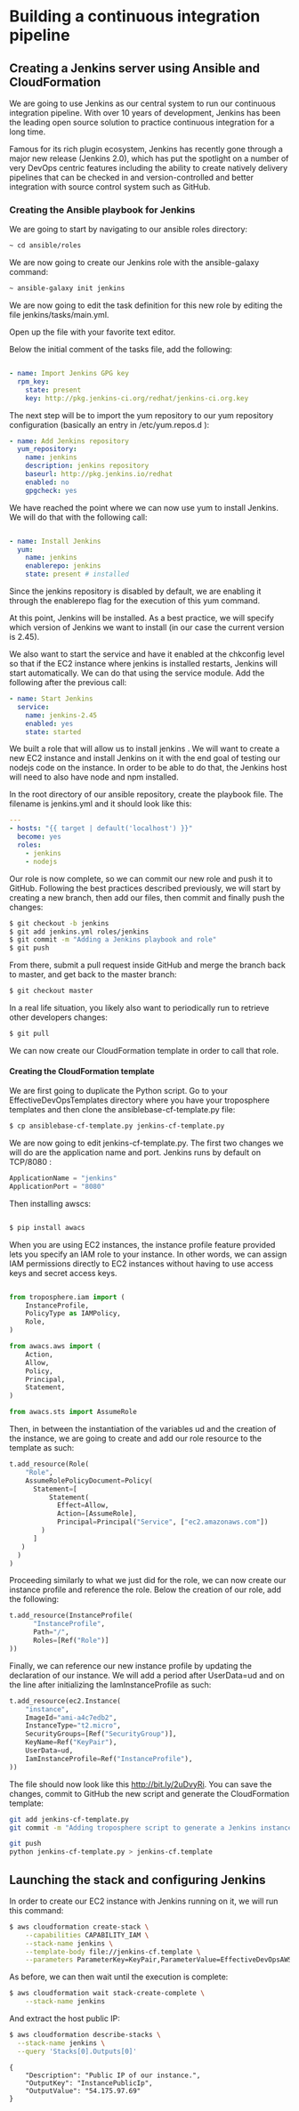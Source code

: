 # Building a continuous integration pipeline

## Creating a Jenkins server using Ansible and CloudFormation

We are going to use Jenkins as our central system to run our continuous integration pipeline. With over 10 years of development, Jenkins has been the leading open source solution to practice continuous integration for a long time. 

Famous for its rich plugin ecosystem, Jenkins has recently gone through a major new release (Jenkins 2.0), which has put the spotlight on a number of very DevOps centric features including the ability to create natively delivery pipelines that can be checked in and version-controlled and better integration with source control system such as GitHub. 

### Creating the Ansible playbook for Jenkins
We are going to start by navigating to our ansible roles directory:

```sh
~ cd ansible/roles
```

We are now going to create our Jenkins role with the ansible-galaxy command:

```sh
~ ansible-galaxy init jenkins
```

We are now going to edit the task definition for this new role by editing the file jenkins/tasks/main.yml.

Open up the file with your favorite text editor.


Below the initial comment of the tasks file, add the following:

```yaml

- name: Import Jenkins GPG key
  rpm_key:
    state: present
    key: http://pkg.jenkins-ci.org/redhat/jenkins-ci.org.key
```

The next step will be to import the yum repository to our yum repository configuration (basically an entry in /etc/yum.repos.d ):

```yaml
- name: Add Jenkins repository
  yum_repository:
    name: jenkins
    description: jenkins repository
    baseurl: http://pkg.jenkins.io/redhat
    enabled: no
    gpgcheck: yes

```
We have reached the point where we can now use yum to install Jenkins. We will do that with the following call:

```yaml

- name: Install Jenkins
  yum:
    name: jenkins
    enablerepo: jenkins
    state: present # installed 
```

Since the jenkins repository is disabled by default, we are enabling it through the enablerepo flag for the execution of this yum command.

At this point, Jenkins will be installed. As a best practice, we will specify which version of Jenkins we want to install (in our case the current version is 2.45). 

We also want to start the service and have it enabled at the chkconfig level so that if the EC2 instance where jenkins is installed restarts, Jenkins will start automatically. We can do that using the service module. Add the following after the previous call:

```yaml
- name: Start Jenkins
  service:
    name: jenkins-2.45
    enabled: yes
    state: started

```

We built a role that will allow us to install jenkins . We will want to create a new EC2 instance and install Jenkins on it with the end goal of testing our nodejs code on the instance. In order to be able to do that, the Jenkins host will need to also have node and npm installed.

In the root directory of our ansible repository, create the playbook file. The filename is jenkins.yml and it should look like this:

```yaml
---
- hosts: "{{ target | default('localhost') }}"
  become: yes
  roles:
    - jenkins
    - nodejs

```

Our role is now complete, so we can commit our new role and push it to GitHub. Following the best practices described previously, we will start by creating a new branch, then add our files, then commit and finally push the changes:

```sh
$ git checkout -b jenkins
$ git add jenkins.yml roles/jenkins
$ git commit -m "Adding a Jenkins playbook and role"
$ git push

 ```
 
From there, submit a pull request inside GitHub and merge the branch back to master, and get back to the master branch:
```sh
$ git checkout master
```
In a real life situation, you likely also want to periodically run to retrieve other developers changes:

```sh
$ git pull
```

We can now create our CloudFormation template in order to call that role.

#### Creating the CloudFormation template

We are first going to duplicate the Python script. Go to your EffectiveDevOpsTemplates directory where you have your troposphere templates and then clone the ansiblebase-cf-template.py file:

```sh
$ cp ansiblebase-cf-template.py jenkins-cf-template.py
```

We are now going to edit jenkins-cf-template.py. The first two changes we will do are the application name and port. Jenkins runs by default on TCP/8080 :

```py
ApplicationName = "jenkins"
ApplicationPort = "8080"
```

Then installing awscs: 

```sh

$ pip install awacs
```

When you are using EC2 instances, the instance profile feature provided lets you specify an IAM role to your instance. In other words, we can assign IAM permissions directly to EC2 instances without having to use access keys and secret access keys.

```py

from troposphere.iam import (
    InstanceProfile,
    PolicyType as IAMPolicy,
    Role,
)

from awacs.aws import (
    Action,
    Allow,
    Policy,
    Principal,
    Statement,
)

from awacs.sts import AssumeRole

```

Then, in between the instantiation of the variables ud and the creation of the instance, we are going to create and add our role resource to the template as such:

```py
t.add_resource(Role(
    "Role",
    AssumeRolePolicyDocument=Policy(
      Statement=[
          Statement(
            Effect=Allow,
            Action=[AssumeRole],
            Principal=Principal("Service", ["ec2.amazonaws.com"])
        )
      ]
   )
  )
)


```

Proceeding similarly to what we just did for the role, we can now create our instance profile and reference the role. Below the creation of our role, add the following:

```py
t.add_resource(InstanceProfile(
      "InstanceProfile",
      Path="/",
      Roles=[Ref("Role")]
))

```

Finally, we can reference our new instance profile by updating the declaration of our instance. We will add a period after UserData=ud and on the line after initializing the IamInstanceProfile as such:

```py
t.add_resource(ec2.Instance(
    "instance",
    ImageId="ami-a4c7edb2",
    InstanceType="t2.micro",
    SecurityGroups=[Ref("SecurityGroup")],
    KeyName=Ref("KeyPair"),
    UserData=ud,
    IamInstanceProfile=Ref("InstanceProfile"),
))

```

The file should now look like this http://bit.ly/2uDvyRi. You can save the changes, commit to GitHub the new script and generate the CloudFormation template:

```sh
git add jenkins-cf-template.py
git commit -m "Adding troposphere script to generate a Jenkins instance"

git push
python jenkins-cf-template.py > jenkins-cf.template

```

## Launching the stack and configuring Jenkins

In order to create our EC2 instance with Jenkins running on it, we will run this command: 


```sh
$ aws cloudformation create-stack \
    --capabilities CAPABILITY_IAM \
    --stack-name jenkins \
    --template-body file://jenkins-cf.template \
    --parameters ParameterKey=KeyPair,ParameterValue=EffectiveDevOpsAWS

```

As before, we can then wait until the execution is complete:

```sh
$ aws cloudformation wait stack-create-complete \
    --stack-name jenkins

```
And extract the host public IP:

```sh
$ aws cloudformation describe-stacks \
  --stack-name jenkins \
  --query 'Stacks[0].Outputs[0]'
```
```
{
    "Description": "Public IP of our instance.",
    "OutputKey": "InstancePublicIp",
    "OutputValue": "54.175.97.69"
}

```
